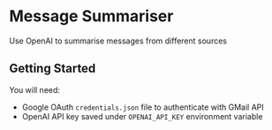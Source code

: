 # Message Summariser

Use OpenAI to summarise messages from different sources

## Getting Started

You will need:

- Google OAuth `credentials.json` file to authenticate with GMail API
- OpenAI API key saved under `OPENAI_API_KEY` environment variable
